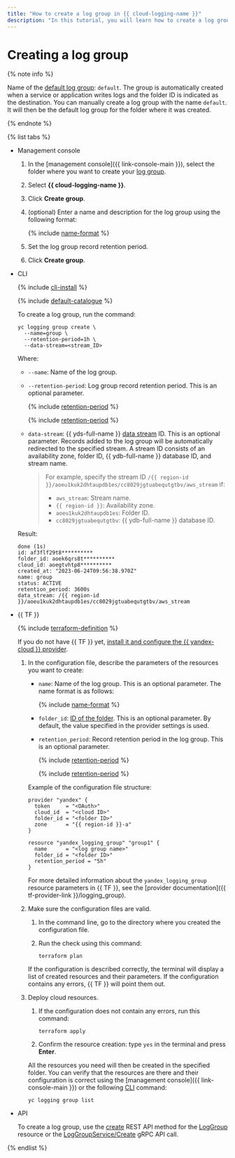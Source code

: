 ```yaml
---
title: "How to create a log group in {{ cloud-logging-name }}"
description: "In this tutorial, you will learn how to create a log group in {{ cloud-logging-name }}."
---
```


# Creating a log group

{% note info %}

Name of the [default log group](../concepts/log-group.md): `default`. The group is automatically created when a service or application writes logs and the folder ID is indicated as the destination. You can manually create a log group with the name `default`. It will then be the default log group for the folder where it was created.

{% endnote %}

{% list tabs %}

- Management console

   1. In the [management console]({{ link-console-main }}), select the folder where you want to create your [log group](../concepts/log-group.md).
   1. Select **{{ cloud-logging-name }}**.
   1. Click **Create group**.
   1. (optional) Enter a name and description for the log group using the following format:

      {% include [name-format](../../_includes/name-format.md) %}

   1. Set the log group record retention period.
   1. Click **Create group**.

- CLI

   {% include [cli-install](../../_includes/cli-install.md) %}

   {% include [default-catalogue](../../_includes/default-catalogue.md) %}

   To create a log group, run the command:

   
   ```
   yc logging group create \
     --name=group \
     --retention-period=1h \
     --data-stream=<stream_ID>
   ```



   Where:
   * `--name`: Name of the log group.
   * `--retention-period`: Log group record retention period. This is an optional parameter.

      {% include [retention-period](../../_includes/logging/retention-period.md) %}

      {% include [retention-period](../../_includes/logging/retention-period-format.md) %}

   
   * `data-stream`: {{ yds-full-name }} [data stream](../../data-streams/concepts/glossary.md#stream-concepts) ID. This is an optional parameter. Records added to the log group will be automatically redirected to the specified stream. A stream ID consists of an availability zone, folder ID, {{ ydb-full-name }} database ID, and stream name.

      > For example, specify the stream ID `/{{ region-id }}/aoeu1kuk2dhtaupdb1es/cc8029jgtuabequtgtbv/aws_stream` if:
      > * `aws_stream`: Stream name.
      > * `{{ region-id }}`: Availability zone.
      > * `aoeu1kuk2dhtaupdb1es`: Folder ID.
      > * `cc8029jgtuabequtgtbv`: {{ ydb-full-name }} database ID.


   Result:

   
   ```
   done (1s)
   id: af3flf29t8**********
   folder_id: aoek6qrs8t**********
   cloud_id: aoegtvhtp8**********
   created_at: "2023-06-24T09:56:38.970Z"
   name: group
   status: ACTIVE
   retention_period: 3600s
   data_stream: /{{ region-id }}/aoeu1kuk2dhtaupdb1es/cc8029jgtuabequtgtbv/aws_stream
   ```


- {{ TF }}

   {% include [terraform-definition](../../_tutorials/terraform-definition.md) %}

   If you do not have {{ TF }} yet, [install it and configure the {{ yandex-cloud }} provider](../../tutorials/infrastructure-management/terraform-quickstart.md#install-terraform).

   1. In the configuration file, describe the parameters of the resources you want to create:

      * `name`: Name of the log group. This is an optional parameter. The name format is as follows:

         {% include [name-format](../../_includes/name-format.md) %}

      * `folder_id`: [ID of the folder](../../resource-manager/operations/folder/get-id.md). This is an optional parameter. By default, the value specified in the provider settings is used.

      * `retention_period`: Record retention period in the log group. This is an optional parameter.

         {% include [retention-period](../../_includes/logging/retention-period.md) %}

         {% include [retention-period](../../_includes/logging/retention-period-format.md) %}

      Example of the configuration file structure:

      
      ```hcl
      provider "yandex" {
        token     = "<OAuth>"
        cloud_id  = "<cloud ID>"
        folder_id = "<folder ID>"
        zone      = "{{ region-id }}-a"
      }

      resource "yandex_logging_group" "group1" {
        name      = "<log group name>"
        folder_id = "<folder ID>"
        retention_period = "5h"
      }
      ```



      For more detailed information about the `yandex_logging_group` resource parameters in {{ TF }}, see the [provider documentation]({{ tf-provider-link }}/logging_group).

   1. Make sure the configuration files are valid.

      1. In the command line, go to the directory where you created the configuration file.
      1. Run the check using this command:

         ```
         terraform plan
         ```

      If the configuration is described correctly, the terminal will display a list of created resources and their parameters. If the configuration contains any errors, {{ TF }} will point them out.

   1. Deploy cloud resources.

      1. If the configuration does not contain any errors, run this command:

         ```
         terraform apply
         ```

      1. Confirm the resource creation: type `yes` in the terminal and press **Enter**.

      All the resources you need will then be created in the specified folder. You can verify that the resources are there and their configuration is correct using the [management console]({{ link-console-main }}) or the following [CLI](../../cli/quickstart.md) command:

      ```
      yc logging group list
      ```

- API

   To create a log group, use the [create](../api-ref/LogGroup/create.md) REST API method for the [LogGroup](../api-ref/LogGroup/index.md) resource or the [LogGroupService/Create](../api-ref/grpc/log_group_service.md#Create) gRPC API call.

{% endlist %}
